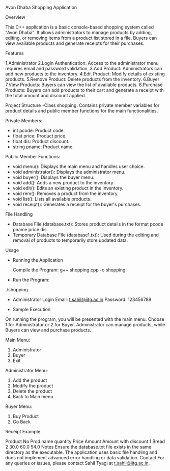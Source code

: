 Avon Dhaba Shopping Application

Overview

This C++ application is a basic console-based shopping system called "Avon Dhaba". It allows administrators to manage products by adding, editing, or removing items from a product list stored in a file. Buyers can view available products and generate receipts for their purchases.

Features

 1.Administrator
 2.Login Authentication: Access to the administrator menu requires email and password validation.
3.Add Product: Administrators can add new products to the inventory.
4.Edit Product: Modify details of existing products.
5.Remove Product: Delete products from the inventory.
6.Buyer
7.View Products: Buyers can view the list of available products.
8.Purchase Products: Buyers can add products to their cart and generate a receipt with the total amount and discount applied.

Project Structure
-Class shopping: Contains private member variables for product details and public member functions for the main functionalities.

Private Members:
- int pcode: Product code.
- float price: Product price.
- float dis: Product discount.
- string pname: Product name.

Public Member Functions:

- void menu(): Displays the main menu and handles user choice.
- void administrator(): Displays the administrator menu.
- void buyer(): Displays the buyer menu.
- void add(): Adds a new product to the inventory
- void edit(): Edits an existing product in the inventory.
- void rem(): Removes a product from the inventory.
- void list(): Lists all available products.
- void receipt(): Generates a receipt for the buyer's purchases.

File Handling

- Database File (database.txt): Stores product details in the format pcode pname price dis.
- Temporary Database File (database1.txt): Used during the editing and removal of products to temporarily store updated data.

Usage

- Running the Application

   Compile the Program:
g++ shopping.cpp -o shopping

- Run the Program:

./shopping

- Administrator Login
Email: t.sahil@iitg.ac.in
Password: 123456789

- Sample Execution

On running the program, you will be presented with the main menu.
Choose 1 for Administrator or 2 for Buyer.
Administrator can manage products, while Buyers can view and purchase products.



Main Menu:

1) Administrator
2) Buyer
3) Exit

Administrator Menu:

1) Add the product
2) Modify the product
3) Delete the product
4) Back to Main menu
   
Buyer Menu:

1) Buy Product
2) Go Back

   
Receipt Example:


Product No    Prod.name     quantity    Price    Amount    Amount with discount
1             Bread         2           30.0     60.0      54.0
Notes
Ensure the database.txt file exists in the same directory as the executable.
The application uses basic file handling and does not implement advanced error handling or data validation.
Contact
For any queries or issues, please contact Sahil Tyagi at t.sahil@iitg.ac.in.
